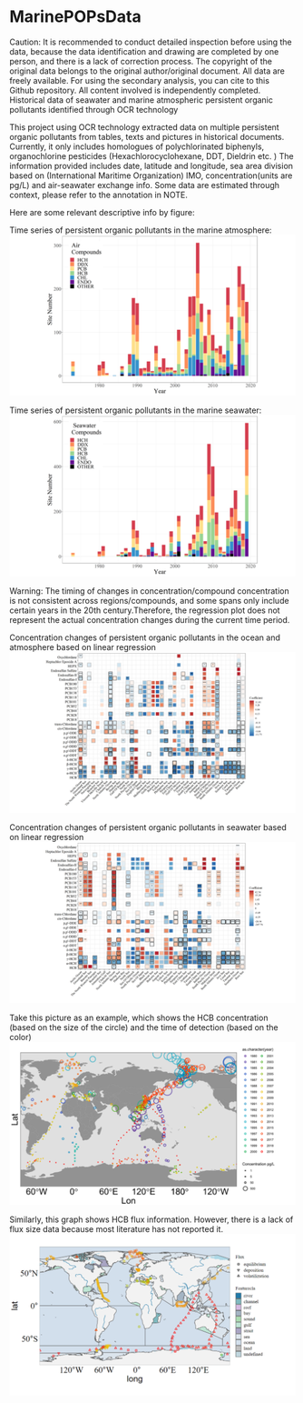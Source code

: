 # MarinePOPsData
Caution: It is recommended to conduct detailed inspection before using the data, because the data identification and drawing are completed by one person, and there is a lack of correction process.
The copyright of the original data belongs to the original author/original document. All data are freely available.
For using the secondary analysis, you can cite to this Github repository. All content involved is independently completed.
Historical data of seawater and marine atmospheric persistent organic pollutants identified through OCR technology

This project using OCR technology extracted data on multiple persistent organic pollutants from tables, texts and pictures in historical documents. Currently, it only includes homologues of polychlorinated biphenyls, organochlorine pesticides (Hexachlorocyclohexane, DDT, Dieldrin etc. )
The information provided includes date, latitude and longitude, sea area division based on (International Maritime Organization) IMO, concentration(units are pg/L) and air-seawater exchange info.
Some data are estimated through context, please refer to the annotation in NOTE.

Here are some relevant descriptive info by figure:

Time series of persistent organic pollutants in the marine atmosphere:
![image](https://github.com/wolooceanNA/MarinePOPsData/blob/main/readme_IMG/Time%20series%20of%20persistent%20organic%20pollutants%20in%20the%20marine%20atmosphere.png)

Time series of persistent organic pollutants in the marine seawater:
![image](https://github.com/wolooceanNA/MarinePOPsData/blob/main/readme_IMG/Time%20series%20of%20persistent%20organic%20pollutants%20in%20the%20marine%20seawater.png)

Warning: The timing of changes in concentration/compound concentration is not consistent across regions/compounds, and some spans only include certain years in the 20th century.Therefore, the regression plot does not represent the actual concentration changes during the current time period.

Concentration changes of persistent organic pollutants in the ocean and atmosphere based on linear regression
![image](https://github.com/wolooceanNA/MarinePOPsData/blob/main/readme_IMG/Concentration%20changes%20of%20persistent%20organic%20pollutants%20in%20the%20marine%20atmosphere%20based%20on%20linear%20regression.png)

Concentration changes of persistent organic pollutants in seawater based on linear regression
![image](https://github.com/wolooceanNA/MarinePOPsData/blob/main/readme_IMG/Concentration%20changes%20of%20persistent%20organic%20pollutants%20in%20seawater%20based%20on%20linear%20regression.png)

Take this picture as an example, which shows the HCB concentration (based on the size of the circle) and the time of detection (based on the color)
![image](https://github.com/wolooceanNA/MarinePOPsData/blob/main/readme_IMG/HCB%20in%20marine%20atmosphere.png)

Similarly, this graph shows HCB flux information. However, there is a lack of flux size data because most literature has not reported it.
![image](https://github.com/wolooceanNA/MarinePOPsData/blob/main/readme_IMG/HCB%20flux%20data.png)
